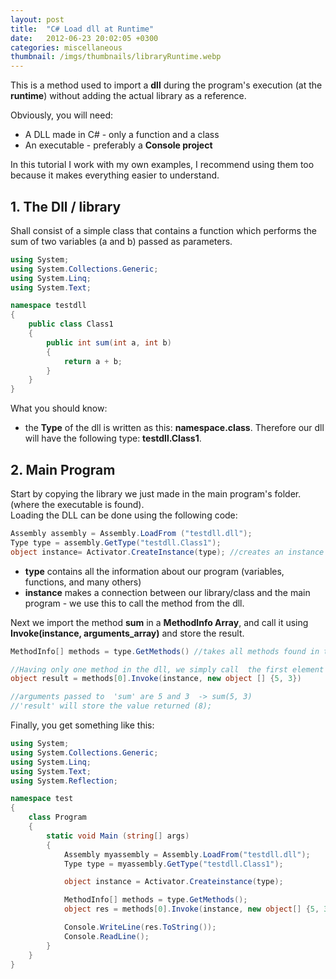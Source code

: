 ```yaml
---
layout: post
title:  "C# Load dll at Runtime"
date:   2012-06-23 20:02:05 +0300
categories: miscellaneous
thumbnail: /imgs/thumbnails/libraryRuntime.webp
---
```


This is a method used to import a **dll** during the program's execution (at the **runtime**) without adding the actual library as a reference.

Obviously, you will need:  
- A DLL made in C# - only a function and a class  
- An executable - preferably a **Console project**

In this tutorial I work with my own examples, I recommend using them too because it makes everything easier to understand.

## 1\. The Dll / library

Shall consist of a simple class that contains a function which performs the sum of two variables (a and b) passed as parameters.

```csharp
using System;
using System.Collections.Generic;
using System.Linq;
using System.Text;

namespace testdll
{
    public class Class1
    {
        public int sum(int a, int b)
        {
            return a + b;
        }
    }
}
```

What you should know:  
- the **Type** of the dll is written as this: **namespace.class**. Therefore our dll will have the following type: **testdll.Class1**.

## 2\. Main Program

Start by copying the library we just made in the main program's folder. (where the executable is found).  
Loading the DLL can be done using the following code:

```csharp
Assembly assembly = Assembly.LoadFrom ("testdll.dll");
Type type = assembly.GetType("testdll.Class1"); 
object instance= Activator.CreateInstance(type); //creates an instance of that class
```

- **type** contains all the information about our program (variables, functions, and many others)  
- **instance** makes a connection between our library/class and the main program - we use this to call the method from the dll.

Next we import the method **sum** in a **MethodInfo Array**, and call it using **Invoke(instance, arguments_array)** and store the result.

```csharp
MethodInfo[] methods = type.GetMethods() //takes all methods found in the dll in this array

//Having only one method in the dll, we simply call  the first element
object result = methods[0].Invoke(instance, new object [] {5, 3}) 

//arguments passed to  'sum' are 5 and 3  -> sum(5, 3)
//'result' will store the value returned (8);
```

Finally, you get something like this:

```csharp
using System;
using System.Collections.Generic;
using System.Linq;
using System.Text;
using System.Reflection;

namespace test
{
    class Program
    {
        static void Main (string[] args)
        {
            Assembly myassembly = Assembly.LoadFrom("testdll.dll");
            Type type = myassembly.GetType("testdll.Class1");

            object instance = Activator.Createinstance(type);

            MethodInfo[] methods = type.GetMethods();
            object res = methods[0].Invoke(instance, new object[] {5, 3});

            Console.WriteLine(res.ToString());
            Console.ReadLine();
        }
    }
}
```